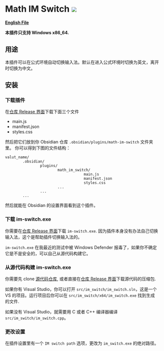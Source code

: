 # Math IM Switch <img src="https://img.shields.io/github/manifest-json/v/Yang00002/math-im-switch">

**[English File](./README.md)**

**本插件只支持 Windows x86_64.**
## 用途

本插件可以在公式环境自动切换输入法。默认在进入公式环境时切换为英文，离开时切换为中文。


## 安装

### 下载插件

在[仓库 Release 界面](https://github.com/Yang00002/Math-IM-Switch/releases)下载下面三个文件

- main.js
- manifest.json
- styles.css

然后把它们放到你 Obsidian 仓库 `.obsidian/plugins/math-im-switch` 文件夹里。
你可以得到下图的文件结构：
```
valut_name/
		.obsidian/
				plugins/
						math_im_switch/
									main.js
									manifest.json
									styles.css
						...
				...
		...
```

然后就能在 Obsidian 的设置界面看到这个插件。

### 下载 im-switch.exe

你需要在[仓库 Release 界面](https://github.com/Yang00002/Math-IM-Switch/releases)下载 `im-switch.exe`. 因为插件本身没有办法自己切换输入法，这个是帮助插件切换输入法的。

`im-switch.exe` 在我最近的测试中被 Windows Defender 报毒了，如果你不确定它是不是安全的，可以自己从源代码构建它。

### 从源代码构建 im-switch.exe

你需要先 clone [源代码仓库](https://github.com/Yang00002/Math-IM-Switch), 或者直接在[仓库 Release 界面](https://github.com/Yang00002/Math-IM-Switch/releases)下载源代码的压缩包.

如果你有 Visual Studio，你可以打开 `src/im_switch/im_switch.sln`，这是一个 VS 的项目。运行项目后你可以在 `src/im_switch/x64/im_switch.exe` 找到生成的文件.

如果没有 Visual Studio，就需要用 C 或者 C++ 编译器编译 `src/im_switch/im_switch.cpp`。

### 更改设置

在插件设置里有一个 `IM switch path` 选项，更改为 `im_switch.exe` 的绝对路径。